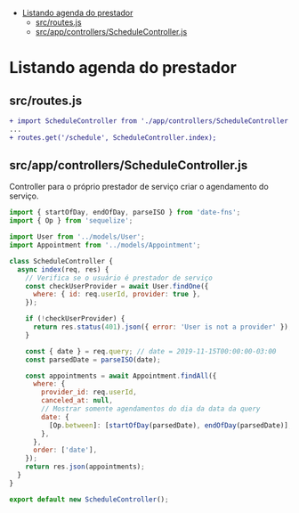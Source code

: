 <!-- TOC -->

- [Listando agenda do prestador](#listando-agenda-do-prestador)
  - [src/routes.js](#srcroutesjs)
  - [src/app/controllers/ScheduleController.js](#srcappcontrollersschedulecontrollerjs)

<!-- /TOC -->

# Listando agenda do prestador

## src/routes.js

```diff
+ import ScheduleController from './app/controllers/ScheduleController';
...
+ routes.get('/schedule', ScheduleController.index);
```

## src/app/controllers/ScheduleController.js

Controller para o próprio prestador de serviço criar o agendamento do serviço.

```javascript
import { startOfDay, endOfDay, parseISO } from 'date-fns';
import { Op } from 'sequelize';

import User from '../models/User';
import Appointment from '../models/Appointment';

class ScheduleController {
  async index(req, res) {
    // Verifica se o usuário é prestador de serviço
    const checkUserProvider = await User.findOne({
      where: { id: req.userId, provider: true },
    });

    if (!checkUserProvider) {
      return res.status(401).json({ error: 'User is not a provider' });
    }

    const { date } = req.query; // date = 2019-11-15T00:00:00-03:00
    const parsedDate = parseISO(date);

    const appointments = await Appointment.findAll({
      where: {
        provider_id: req.userId,
        canceled_at: null,
        // Mostrar somente agendamentos do dia da data da query
        date: {
          [Op.between]: [startOfDay(parsedDate), endOfDay(parsedDate)],
        },
      },
      order: ['date'],
    });
    return res.json(appointments);
  }
}

export default new ScheduleController();
```
